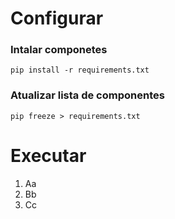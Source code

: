 # Configurar

### Intalar componetes
`pip install -r requirements.txt`

### Atualizar lista de componentes
`pip freeze > requirements.txt`

# Executar

1. Aa
2. Bb
3. Cc